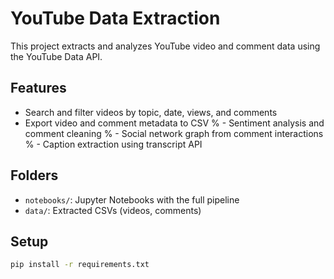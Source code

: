 # YouTube Data Extraction

This project extracts and analyzes YouTube video and comment data using the YouTube Data API.

## Features

- Search and filter videos by topic, date, views, and comments
- Export video and comment metadata to CSV
% - Sentiment analysis and comment cleaning
% - Social network graph from comment interactions
% - Caption extraction using transcript API

## Folders

- `notebooks/`: Jupyter Notebooks with the full pipeline
- `data/`: Extracted CSVs (videos, comments)

## Setup

```bash
pip install -r requirements.txt